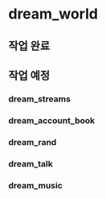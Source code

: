 # dream_world

## 작업 완료

## 작업 예정

### dream_streams

### dream_account_book

### dream_rand

### dream_talk

### dream_music
